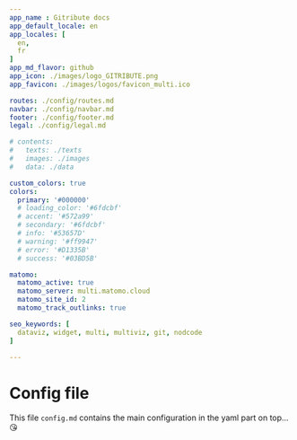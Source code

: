 ```yaml
---
app_name : Gitribute docs
app_default_locale: en
app_locales: [
  en,
  fr
]
app_md_flavor: github
app_icon: ./images/logo_GITRIBUTE.png
app_favicon: ./images/logos/favicon_multi.ico

routes: ./config/routes.md
navbar: ./config/navbar.md
footer: ./config/footer.md
legal: ./config/legal.md

# contents: 
#   texts: ./texts
#   images: ./images
#   data: ./data

custom_colors: true
colors:
  primary: '#000000'
  # loading_color: '#6fdcbf'
  # accent: '#572a99'
  # secondary: '#6fdcbf'
  # info: '#53657D'
  # warning: '#ff9947'
  # error: '#D1335B'
  # success: '#03BD5B'

matomo:
  matomo_active: true
  matomo_server: multi.matomo.cloud
  matomo_site_id: 2
  matomo_track_outlinks: true

seo_keywords: [
  dataviz, widget, multi, multiviz, git, nodcode
]

---
```



# Config file

This file `config.md` contains the main configuration in the yaml part on top... :kissing_heart:
